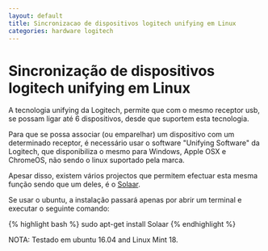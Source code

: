 ```yaml
---
layout: default
title: Sincronizacao de dispositivos logitech unifying em Linux
categories: hardware logitech
---
```


# Sincronização de dispositivos logitech unifying em Linux

A tecnologia unifying da Logitech, permite que com o mesmo receptor usb, se possam ligar até 6 dispositivos, desde que suportem esta tecnologia.

Para que se possa associar (ou emparelhar) um dispositivo com um determinado receptor, é necessário usar o software "Unifying Software" da Logitech, que disponibiliza o mesmo para Windows, Apple OSX e ChromeOS, não sendo o linux suportado pela marca.

Apesar disso, existem vários projectos que permitem efectuar esta mesma função sendo que um deles, é o [Solaar](https://pwr.github.io/Solaar/).

Se usar o ubuntu, a instalação passará apenas por abrir um  terminal e executar o seguinte comando:

{% highlight bash %}
sudo apt-get install Solaar
{% endhighlight %}

NOTA: Testado em ubuntu 16.04 and Linux Mint 18.
